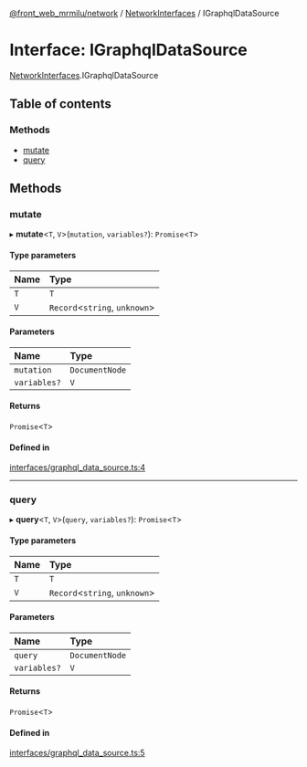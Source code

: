 [@front_web_mrmilu/network](../Network.md) / [NetworkInterfaces](../modules/NetworkInterfaces.md) / IGraphqlDataSource

# Interface: IGraphqlDataSource

[NetworkInterfaces](../modules/NetworkInterfaces.md).IGraphqlDataSource

## Table of contents

### Methods

- [mutate](NetworkInterfaces.IGraphqlDataSource.md#mutate)
- [query](NetworkInterfaces.IGraphqlDataSource.md#query)

## Methods

### mutate

▸ **mutate**<`T`, `V`\>(`mutation`, `variables?`): `Promise`<`T`\>

#### Type parameters

| Name | Type |
| :------ | :------ |
| `T` | `T` |
| `V` | `Record`<`string`, `unknown`\> |

#### Parameters

| Name | Type |
| :------ | :------ |
| `mutation` | `DocumentNode` |
| `variables?` | `V` |

#### Returns

`Promise`<`T`\>

#### Defined in

[interfaces/graphql_data_source.ts:4](https://github.com/mrmilu/front_web_mrmilu/blob/a9bdea5/packages/network/src/interfaces/graphql_data_source.ts#L4)

___

### query

▸ **query**<`T`, `V`\>(`query`, `variables?`): `Promise`<`T`\>

#### Type parameters

| Name | Type |
| :------ | :------ |
| `T` | `T` |
| `V` | `Record`<`string`, `unknown`\> |

#### Parameters

| Name | Type |
| :------ | :------ |
| `query` | `DocumentNode` |
| `variables?` | `V` |

#### Returns

`Promise`<`T`\>

#### Defined in

[interfaces/graphql_data_source.ts:5](https://github.com/mrmilu/front_web_mrmilu/blob/a9bdea5/packages/network/src/interfaces/graphql_data_source.ts#L5)
